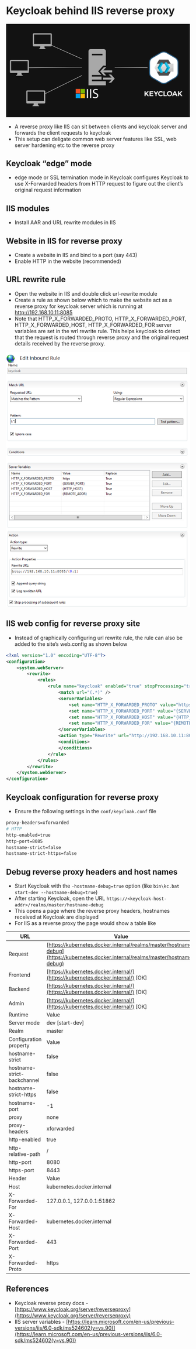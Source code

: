 # Keycloak behind IIS reverse proxy

![image.png](https://github.com/nagasudhirpulla/taming_python/blob/master/blog/skills/assets/img/keycloak%20iis%20architecture.png?raw=true)

- A reverse proxy like IIS can sit between clients and keycloak server and forwards the client requests to keycloak
- This setup can deligate common web server features like SSL, web server hardening etc to the reverse proxy

## Keycloak “edge” mode

- edge mode or SSL termination mode in Keycloak configures Keycloak to use X-Forwarded headers from HTTP request to figure out the client’s original request information

## IIS modules

- Install AAR and URL rewrite modules in IIS

## Website in IIS for reverse proxy

- Create a website in IIS and bind to a port (say 443)
- Enable HTTP in the website (recommended)

## URL rewrite rule

- Open the website in IIS and double click url-rewrite module
- Create a rule as shown below which to make the website act as a reverse proxy for keycloak server which is running at http://192.168.10.11:8085
- Note that HTTP_X_FORWARDED_PROTO, HTTP_X_FORWARDED_PORT, HTTP_X_FORWARDED_HOST, HTTP_X_FORWARDED_FOR server variables are set in the wrl rewrite rule. This helps keycloak to detect that the request is routed through reverse proxy and the original request details received by the reverse proxy.

![image.png](https://github.com/nagasudhirpulla/taming_python/blob/master/blog/skills/assets/img/keycloak%20iis%20url%20rewrite%20rule.png?raw=true)

## IIS web config for reverse proxy site

- Instead of graphically configuring url rewrite rule, the rule can also be added to the site’s web.config as shown below

```xml
<?xml version="1.0" encoding="UTF-8"?>
<configuration>
    <system.webServer>
        <rewrite>
            <rules>
                <rule name="keycloak" enabled="true" stopProcessing="true">
                    <match url="(.*)" />
                    <serverVariables>
                        <set name="HTTP_X_FORWARDED_PROTO" value="https" />
                        <set name="HTTP_X_FORWARDED_PORT" value="{SERVER_PORT}" />
                        <set name="HTTP_X_FORWARDED_HOST" value="{HTTP_HOST}" />
                        <set name="HTTP_X_FORWARDED_FOR" value="{REMOTE_ADDR}" />
                    </serverVariables>
                    <action type="Rewrite" url="http://192.168.10.11:8085/{R:1}" logRewrittenUrl="true" />
                    <conditions>
                    </conditions>
                </rule>
            </rules>
        </rewrite>
    </system.webServer>
</configuration>
```

## Keycloak configuration for reverse proxy

- Ensure the following settings in the `conf/keycloak.conf` file

```bash
proxy-headers=xforwarded
# HTTP
http-enabled=true
http-port=8085
hostname-strict=false
hostname-strict-https=false
```

## Debug reverse proxy headers and host names

- Start Keycloak with the `-hostname-debug=true` option (like `bin\kc.bat start-dev --hostname-debug=true`)
- After starting Keycloak, open the URL `https://<keycloak-host-addr>/realms/master/hostname-debug`
- This opens a page where the reverse proxy headers, hostnames received at Keycloak are displayed
- For IIS as a reverse proxy the page would show a table like

| URL | Value |
| --- | --- |
| Request | [https://kubernetes.docker.internal/realms/master/hostname-debug](https://kubernetes.docker.internal/realms/master/hostname-debug) |
| Frontend | [https://kubernetes.docker.internal/](https://kubernetes.docker.internal/) [OK] |
| Backend | [https://kubernetes.docker.internal/](https://kubernetes.docker.internal/) [OK] |
| Admin | [https://kubernetes.docker.internal/](https://kubernetes.docker.internal/) [OK] |
| Runtime | Value |
| Server mode | dev [start-dev] |
| Realm | master |
| Configuration property | Value |
| hostname-strict | false |
| hostname-strict-backchannel | false |
| hostname-strict-https | false |
| hostname-port | -1 |
| proxy | none |
| proxy-headers | xforwarded |
| http-enabled | true |
| http-relative-path | / |
| http-port | 8080 |
| https-port | 8443 |
| Header | Value |
| Host | kubernetes.docker.internal |
| X-Forwarded-For | 127.0.0.1, 127.0.0.1:51862 |
| X-Forwarded-Host | kubernetes.docker.internal |
| X-Forwarded-Port | 443 |
| X-Forwarded-Proto | https |

## References

- Keycloak reverse proxy docs - [https://www.keycloak.org/server/reverseproxy](https://www.keycloak.org/server/reverseproxy)
- IIS server variables - [https://learn.microsoft.com/en-us/previous-versions/iis/6.0-sdk/ms524602(v=vs.90)](https://learn.microsoft.com/en-us/previous-versions/iis/6.0-sdk/ms524602(v=vs.90))
<!--stackedit_data:
eyJoaXN0b3J5IjpbNjA5NjM3OTk3LDU3NzUwMTE5XX0=
-->